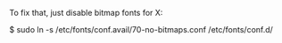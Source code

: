 To fix that, just disable bitmap fonts for X:

$ sudo ln -s /etc/fonts/conf.avail/70-no-bitmaps.conf /etc/fonts/conf.d/

[link]: https://wiki.archlinux.org/index.php/Firefox#Firefox_uses_ugly_fonts_for_its_interface

